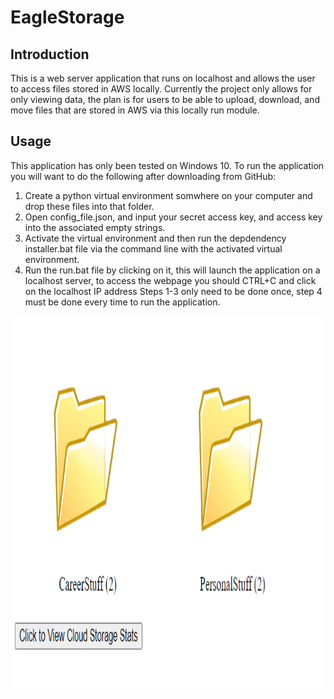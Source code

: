# EagleStorage

## Introduction
This is a web server application that runs on localhost and allows the user to access files stored in AWS locally. Currently the project only allows for only viewing data, the plan is for users to be able to upload, download, and move files that are stored in AWS via this locally run module. 

## Usage
This application has only been tested on Windows 10. To run the application you will want to do the following after downloading from GitHub:
  1. Create a python virtual environment somwhere on your computer and drop these files into that folder. 
  2. Open config_file.json, and input your secret access key, and access key into the associated empty strings.
  3. Activate the virtual environment and then run the depdendency installer.bat file via the command line with the activated virtual environment.
  4. Run the run.bat file by clicking on it, this will launch the application on a localhost server, to access the webpage you should CTRL+C and click on the localhost IP address
Steps 1-3 only need to be done once, step 4 must be done every time to run the application.

<img src="https://github.com/meagle21/EagleStorage/blob/505193d55361f76184e8c046665198705ff772ae/example.png" width="1000" height="600"></img>
